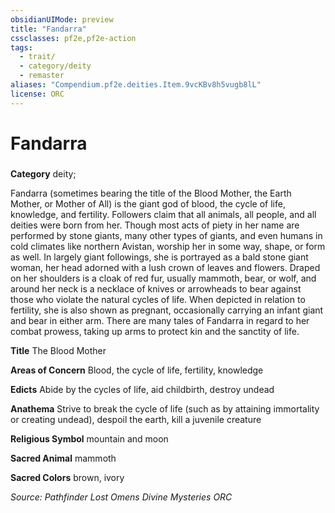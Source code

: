 ```yaml
---
obsidianUIMode: preview
title: "Fandarra"
cssclasses: pf2e,pf2e-action
tags:
  - trait/
  - category/deity
  - remaster
aliases: "Compendium.pf2e.deities.Item.9vcKBv8h5vugb8lL"
license: ORC
---
```

# Fandarra

### 

**Category** deity; 




Fandarra (sometimes bearing the title of the Blood Mother, the Earth Mother, or Mother of All) is the giant god of blood, the cycle of life, knowledge, and fertility. Followers claim that all animals, all people, and all deities were born from her. Though most acts of piety in her name are performed by stone giants, many other types of giants, and even humans in cold climates like northern Avistan, worship her in some way, shape, or form as well. In largely giant followings, she is portrayed as a bald stone giant woman, her head adorned with a lush crown of leaves and flowers. Draped on her shoulders is a cloak of red fur, usually mammoth, bear, or wolf, and around her neck is a necklace of knives or arrowheads to bear against those who violate the natural cycles of life. When depicted in relation to fertility, she is also shown as pregnant, occasionally carrying an infant giant and bear in either arm. There are many tales of Fandarra in regard to her combat prowess, taking up arms to protect kin and the sanctity of life.

**Title** The Blood Mother

**Areas of Concern** Blood, the cycle of life, fertility, knowledge

**Edicts** Abide by the cycles of life, aid childbirth, destroy undead

**Anathema** Strive to break the cycle of life (such as by attaining immortality or creating undead), despoil the earth, kill a juvenile creature

**Religious Symbol** mountain and moon

**Sacred Animal** mammoth

**Sacred Colors** brown, ivory

*Source: Pathfinder Lost Omens Divine Mysteries*
*ORC*